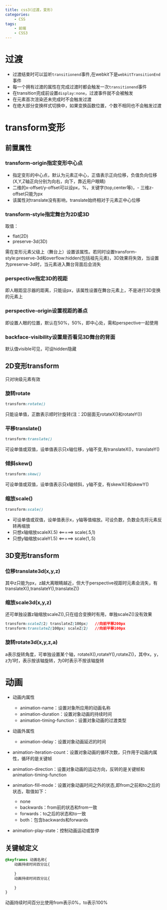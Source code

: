 ```yaml
---
title: css3(过渡，变形)
categories: 
    - CSS
tags: 
    - 前端
    - CSS3 
---
```



# 过渡
- 过渡结束时可以监听`transitionend`事件,在webkit下是`webkitTransitionEnd`事件
- 每一个拥有过渡的属性在完成过渡时都会触发一次`transitionend`事件
- 在transition完成前设置`display:none`，过渡事件就不会被触发
- 在元素首次渲染还未完成时不会触发过渡
- 在绝大部分变换样式切换中，如果变换函数位置，个数不相同也不会触发过渡


# transform变形
## 前置属性
###  transform-origin指定变形中心点
- 指定变形的中心点，默认为元素正中心，正值表示正向位移，负值负向位移(X,Y,Z轴正向分别为向右，向下，靠近用户眼睛)
- 二维的x-offset/y-offset可以设px，%，关键字(top,center等)，- 三维z-offset只能为px
- 该属性对translate没有影响，translate始终相对于元素正中心位移

### transform-style指定舞台为2D或3D
取值：
- flat(2D)
- preserve-3d(3D)

需在变形元素父级上（舞台上）设置该属性。若同时设置transform-style:preserve-3d和overflow:hidden(包括祖先元素)，3D效果将失效，当设置为preserve-3d时，当元素进入舞台背面后会消失

### perspective指定3D的视距
即人眼距显示器的距离，只能设px，该属性设置在舞台元素上，不是进行3D变换的元素上

### perspective-origin设置视距的基点
即设置人眼的位置，默认在50%，50%，即中心处，需和perspective一起使用     

###  backface-visibility设置是否看见3D舞台的背面
默认值visible可见，可设hidden隐藏

## 2D变形transform
只对块级元素有效
### 旋转rotate
```css
transform:rotate()
```

只能设单值，正数表示顺时针旋转(注：2D层面无rotateX()和rotateY())

### 平移translate()
```css
transform:translate()
```
可设单值或双值，设单值表示只x轴位移，y轴不变,有translateX()，translateY()

### 倾斜skew()
```css
transform:skew()
```
可设单值或双值，设单值表示只x轴倾斜，y轴不变，有skewX()和skewY()

### 缩放scale()
```css
transform:scale()
```
- 可设单值或双值，设单值表示x，y轴等值缩放。可设负数，负数会先将元素反转再缩放
- 只想x轴缩放scaleX(.5)  <=====>    scale(.5,1)    
- 只想y轴缩放scaleY(.5)  <=====>    scale(1,.5) 

## 3D变形transform
### 位移translate3d(x,y,z)
其中z只能为px，z越大离眼睛越近，但大于perspective视距时元素会消失，有translateX(),translateY(),translateZ()

### 缩放scale3d(x,y,z)        
还可单独设置z轴缩放scaleZ(),只在组合变换时有用，单独scaleZ()没有效果
```css
transform:scaleZ(2) translateZ(100px)   //向前平移200px
transform:translateZ(100px) scaleZ(2)   //向前平移100px
```


###  旋转rotate3d(x,y,z,a)
a表示旋转角度，可单独设置某个轴，rotateX(),rotateY(),rotateZ()，其中x，y，z为1时，表示按该轴旋转，为0时表示不按该轴旋转

# 动画
- 动画内属性
    - animation-name：设置对象所应用的动画名称
    - animation-duration：设置对象动画的持续时间
    - animation-timing-function：设置对象动画的过渡类型
- 动画外属性
    - animation-delay：设置对象动画延迟的时间
     
- animation-iteration-count：设置对象动画的循环次数，只作用于动画内属性，循环的是关键帧
- animation-direction：设置对象动画的运动方向，反转的是关键帧和animation-timing-function
- animation-fill-mode：设置对象动画时间之外的状态,即from之前和to之后的状态，取值如下：
    - none
    - backwards：from前的状态和from一致
    - forwards：to之后的状态和to一致
    - both：包含backwards和forwards

- animation-play-state：控制动画运动或暂停

## 关键帧定义
```css
@keyframes 动画名称{
    动画持续时间百分比{
        
    }
    动画持续时间百分比{
        
    }
}
```
动画持续时间百分比使用from表示0%，to表示100%






